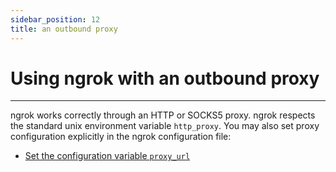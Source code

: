```yaml
---
sidebar_position: 12
title: an outbound proxy
---
```


# Using ngrok with an outbound proxy
------------

ngrok works correctly through an HTTP or SOCKS5 proxy. ngrok respects the standard unix environment variable `http_proxy`. You may also set proxy configuration explicitly in the ngrok configuration file:

*   [Set the configuration variable `proxy_url`](/docs/ngrok-agent/config#config-proxy-url)

